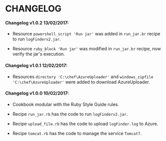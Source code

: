 # CHANGELOG

#### Changelog v1.0.2 13/02/2017:

- Resource `powershell_script 'Run jar'` was added in `run_jar.br` recipe to run `logFinderv2.jar`.

- Resource `ruby_block 'Run jar'` was modified in `run_jar.br` recipe, now verify the jar's execution.

#### Changelog v1.0.1 12/02/2017:

- Resources `directory 'C:\chef\AzureUploader'` and `windows_zipfile 'C:\chef\AzureUploader'` were added to download AzureUploader.

#### Changelog v1.0.0 10/02/2017:

- Cookbook modular with the Ruby Style Guide rules.

- Recipe `run_jar.rb` has the code to run `logFinderv2.jar`.

- Recipe `upload_file.rb` has the code to upload `logFinder.log` to Azure.

- Recipe `tomcat.rb` has the code to manage the service `Tomcat7`.
